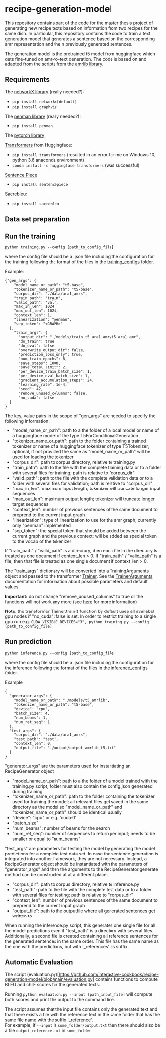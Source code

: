 # recipe-generation-model

This repository contains part of the code for the master thesis project of generating new recipe texts based on information from two recipes for the same dish. In particular, this repository contains the code to train a text generation model that generates a sentence based on the corresponding amr representation and the n previously generated sentences. 

The generation model is the pretrained t5 model from huggingface which gets fine-tuned on amr-to-text generation. The code is based on and adapted from the scripts from the [amrlib library](https://github.com/bjascob/amrlib).

## Requirements 
The [networkX library](https://networkx.org/documentation/stable/index.html) (really needed?):
* `pip install networkx[default]`
* `pip install graphviz`

The [penman library](https://github.com/goodmami/penman/) (really needed?):
* `pip install penman`

The [pytorch library](https://pytorch.org/get-started/locally/)

[Transformers](https://huggingface.co/docs/transformers/installation#install-with-conda) from Huggingface:
* `pip install transformers` (resulted in an error for me on Windows 10, python 3.6 anaconda environment)
* `conda install -c huggingface transformers` (was successful)

[Sentence Piece](https://github.com/google/sentencepiece#installation)
* `pip install sentencepiece`

[Sacrebleu](https://github.com/mjpost/sacrebleu):
* `pip install sacrebleu`

## Data set preparation


## Run the training

`python training.py --config [path_to_config_file]`

where the config file should be a .json file including the configuration for the training following the format of the files in the [training_configs](https://github.com/interactive-cookbook/recipe-generation-model/tree/main/training_configs) folder. 

Example: 
```
{"gen_args": {
    "model_name_or_path": "t5-base",
    "tokenizer_name_or_path": "t5-base",
    "corpus_dir": "./data/ara1_amrs",
    "train_path": "train",
    "valid_path": "val",
    "max_in_len": 1024,
    "max_out_len": 1024,
    "context_len": 1,
    "linearization": "penman",
    "sep_token": "<GRAPH>"
  },
    "train_args": {
      "output_dir": "./models/train_t5_ara1_amr/t5_ara1_amr",
      "do_train": true,
      "do_eval": false,
      "overwrite_output_dir": false,
      "prediction_loss_only": true,
      "num_train_epochs": 8,
      "save_steps": 1000,
      "save_total_limit": 2,
      "per_device_train_batch_size": 1,
      "per_device_eval_batch_size": 1,
      "gradient_accumulation_steps": 24,
      "learning_rate": 1e-4,
      "seed": 42,
      "remove_unused_columns": false,
      "no_cuda": false
  }
}
```
The key, value pairs in the scope of "gen_args" are needed to specify the following information:
* "model_name_or_path": path to a the folder of a local model or name of a huggingface model of the type T5ForConditionalGeneration
* "tokenizer_name_or_path": path to the folder containing a trained tokenizer or name of a huggingface tokenizer of type T5Tokenizer; optional, if not provided the same as "model_name_or_path" will be used for loading the tokenizer
* "corpus_dir": path to corpus directory, relative to training.py
* "train_path": path to the file with the complete training data or to a folder with several files for training; path is relative to "corpus_dir"
* "valid_path": path to the file with the complete validation data or to a folder with several files for validation; path is relative to "corpus_dir"
* "max_in_len": maximum input length; tokenizer will truncate longer input sequences
* "max_out_len": maximum output length; tokenizer will truncate longer target sequences
* "context_len": number of previous sentences of the same document to preprend to the current input graph
* "linearization": type of linearization to use for the amr graph; currently only "penman" implemented
* "sep_token": the special token that should be added between the current graph and the previous context; will be added as special token to the vocab of the tokenizer

If "train_path" / "valid_path" is a directory, then each file in the directory is treated as one document if context_len > 0. If "train_path" / "valid_path" is a file, then that file is treated as one single document if context_len > 0.

The "train_args" dictionary will be converted into a TrainingArguments object and passed to the transformer [Trainer](https://huggingface.co/docs/transformers/main_classes/trainer#trainer). See the [TrainerArguments](https://huggingface.co/docs/transformers/main_classes/trainer#transformers.TrainingArguments) documentation for information about possible parameters and default values. 

**Important:** do not change "remove_unused_columns" to true or the functions will not work any more (see [here](https://github.com/huggingface/transformers/issues/9520) for more information)

**Note**: the transformer Trainer.train() function by default uses all availabel gpu nodes if "no_cuda": false is set. In order to restrict training to a single gpu run e.g. `CUDA_VISIBLE_DEVICES="3", python training.py --config [path_to_config_file]`

## Run prediction

`python inference.py --config [path_to_config_file`

where the config file should be a .json file including the configuration for the inference following the format of the files in the [inference_configs](https://github.com/interactive-cookbook/recipe-generation-model/tree/main/inference_configs) folder. 

Example
```
{
  "generator_args": {
    "model_name_or_path": "./models/t5_amrlib",
    "tokenizer_name_or_path": "t5-base",
    "device": "cpu",
    "batch_size": 4,
    "num_beams": 1,
    "num_ret_seq": 1
  },
  "test_args": {
    "corpus_dir": "./data/ara1_amrs",
    "test_path": "test",
    "context_len": 0,
    "output_file": "./output/output_amrlib_t5.txt"
  }
}
```

"generator_args" are the parameters used for instantiating an RecipeGenerator object 
* "model_name_or_path": path to a the folder of a model trained with the training.py script, folder must also contain the config.json generated during training
* "tokenizer_name_or_path": path to the folder containing the tokenizer used for training the model; all relevant files get saved in the same directory as the model so "model_name_or_path" and "tokenizer_name_or_path" should be identical usually
* "device": "cpu" or e.g. 'cuda:0'
* "batch_size"
* "num_beams": number of beams for the search
* "num_ret_seq": number of sequences to return per input; needs to be smaller or equal to "num_beams"

"test_args" are parameters for testing the model by generating the model predictions for a complete test data set. In case the sentence generation is integrated into another framework, they are not necessary. Instead, a RecipeGenerator object should be instantiated with the parameters of "generator_args" and then the arguments to the RecipeGenerator.generate method can be constructed at at a different place. 
* "corpus_dir": path to corpus directory, relative to inference.py
* "test_path": path to the file with the complete test data or to a folder with several files for testing; path is relative to "corpus_dir"
* "context_len": number of previous sentences of the same document to preprend to the current input graph
* "output_file": path to the outputfile where all generated sentences get written to

When running the inference.py script, this generates one single file for all the model predictions even if "test_path" is a directory with several files. Additionally, a second file is created containing all reference sentences for the generated sentences in the same order. This file has the same name as the one with the predictions, but with '\_references' as suffix. 


## Automatic Evaluation

The script (evaluation.py)[https://github.com/interactive-cookbook/recipe-generation-model/blob/main/evaluation.py] contains functions to compute BLEU and chrF scores for the generated texts. 

Running `python evaluation.py --input [path_input_file]` will compute both scores and print the output to the command line.

The script assumes that the input file contains only the generated text and that there exists a file with the reference text in the same folder that has the same file name with the suffix '_reference'. <br>
For example, if `--input` is `some_folder/output.txt` then there should also be a file `output_reference.txt` in `some_folder`
